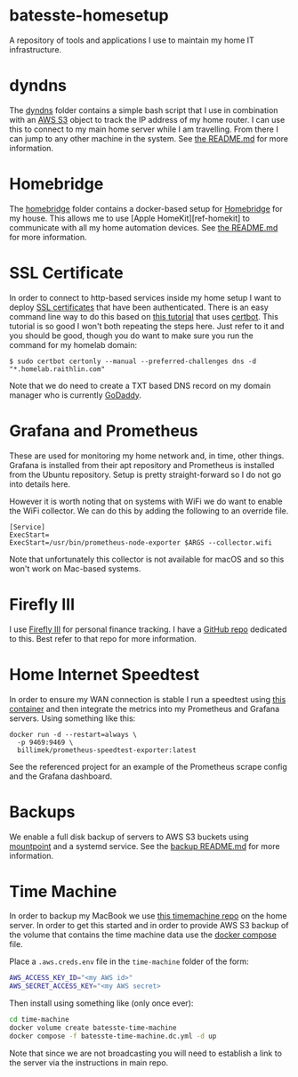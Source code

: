 # batesste-homesetup

A repository of tools and applications I use to maintain my home IT
infrastructure.

# dyndns

The [dyndns](./dyndns) folder contains a simple bash script that I use
in combination with an [AWS S3][ref-aws-s3] object to track the IP
address of my home router. I can use this to connect to my main home
server while I am travelling. From there I can jump to any other
machine in the system. See [the README.md](./dyndns/README.md) for
more information.

# Homebridge

The [homebridge](./homebridge) folder contains a docker-based setup
for [Homebridge][ref-homebridge] for my house. This allows me to use
[Apple HomeKit][ref-homekit] to communicate with all my home
automation devices. See [the README.md](./homebridge/README.md) for
more information.

# SSL Certificate

In order to connect to http-based services inside my home setup I want
to deploy [SSL certificates][ref-ssl-certs] that have been
authenticated. There is an easy command line way to do this based on
[this tutorial][ref-ssl-tutorial] that uses
[certbot][ref-certbot]. This tutorial is so good I won't both
repeating the steps here. Just refer to it and you should be good,
though you do want to make sure you run the command for my homelab
domain:
```
$ sudo certbot certonly --manual --preferred-challenges dns -d "*.homelab.raithlin.com"
```

Note that we do need to create a TXT based DNS record on my domain
manager who is currently [GoDaddy][ref-godaddy].

# Grafana and Prometheus

These are used for monitoring my home network and, in time, other
things. Grafana is installed from their apt repository and Prometheus
is installed from the Ubuntu repository. Setup is pretty
straight-forward so I do not go into details here.

However it is worth noting that on systems with WiFi we do want to
enable the WiFi collector. We can do this by adding the following to
an override file.
```
[Service]
ExecStart=
ExecStart=/usr/bin/prometheus-node-exporter $ARGS --collector.wifi
```
Note that unfortunately this collector is not available for macOS and
so this won't work on Mac-based systems.

# Firefly III

I use [Firefly III][ref-firefly] for personal finance tracking. I have
a [GitHub repo][ref-batesste-ff] dedicated to this. Best refer to that
repo for more information.

# Home Internet Speedtest

In order to ensure my WAN connection is stable I run a speedtest using
[this container][ref-speedtest] and then integrate the metrics into my
Prometheus and Grafana servers. Using something like this:
```
docker run -d --restart=always \
  -p 9469:9469 \
  billimek/prometheus-speedtest-exporter:latest
```
See the referenced project for an example of the Prometheus scrape
config and the Grafana dashboard.

# Backups

We enable a full disk backup of servers to AWS S3 buckets using
[mountpoint][ref-mountpoint] and a systemd service. See the
[backup README.md](./backup/README.md) for more information.

# Time Machine

In order to backup my MacBook we use [this timemachine
repo][ref-time-machine] on the home server. In order to get this
started and in order to provide AWS S3 backup of the volume that
contains the time machine data use the [docker
compose](./time-machine/batesste-time-machine.yml) file.

Place a ```.aws.creds.env``` file in the ```time-machine``` folder of
the form:
```bash
AWS_ACCESS_KEY_ID="<my AWS id>"
AWS_SECRET_ACCESS_KEY="<my AWS secret>
```
Then install using something like (only once ever):
```bash
cd time-machine
docker volume create batesste-time-machine
docker compose -f batesste-time-machine.dc.yml -d up
```
Note that since we are not broadcasting you will need to establish a
link to the server via the instructions in main repo.

[ref-aws-s3]: https://aws.amazon.com/s3/
[ref-homebridge]: https://homebridge.io/
[ref-ssl-certs]: https://www.kaspersky.com/resource-center/definitions/what-is-a-ssl-certificate
[ref-ssl-tutorial]: https://ongkhaiwei.medium.com/generate-lets-encrypt-certificate-with-dns-challenge-and-namecheap-e5999a040708
[ref-certbot]: https://eff-certbot.readthedocs.io/en/latest/index.html
[ref-godaddy]: https://godaddy.com/
[ref-firefly]: https://docs.firefly-iii.org/
[ref-batesste-ff]:https://github.com/sbates130272/batesste-firefly-iii
[ref-speedtest]:https://github.com/billimek/prometheus-speedtest-exporter
[ref-mountpoint]: https://github.com/awslabs/mountpoint-s3
[ref-time-machine]: https://github.com/mbentley/docker-timemachine
